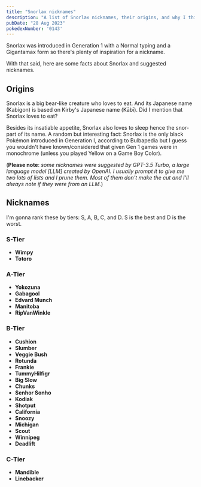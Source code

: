 ```yaml
---
title: "Snorlax nicknames"
description: "A list of Snorlax nicknames, their origins, and why I think they're cool."
pubDate: "28 Aug 2023"
pokedexNumber: '0143'
---
```


Snorlax was introduced in Generation 1 with a Normal typing and a Gigantamax form so there's plenty of inspiration for a nickname.

With that said, here are some facts about Snorlax and suggested nicknames.

## Origins

Snorlax is a big bear-like creature who loves to eat. And its Japanese name (Kabigon) is based on Kirby's Japanese name (<span lang="ja">Kābī</span>). Did I mention that Snorlax loves to eat?

Besides its insatiable appetite, Snorlax also loves to sleep hence the snor- part of its name. A random but interesting fact: Snorlax is the only black Pokémon introduced in Generation I, according to Bulbapedia but I guess you wouldn't have known/considered that given Gen 1 games were in monochrome (unless you played Yellow on a Game Boy Color).

(**Please note**: *some nicknames were suggested by GPT-3.5 Turbo, a large language model [LLM] created by OpenAI. I usually prompt it to give me two lots of lists and I prune them. Most of them don't make the cut and I'll always note if they were from an LLM.*)

## Nicknames

I'm gonna rank these by tiers: S, A, B, C, and D. S is the best and D is the worst.

### S-Tier

* **Wimpy**
* **Totoro**

### A-Tier

* **Yokozuna**
* **Gabagool**
* **Edvard Munch**
* **Manitoba**
* **RipVanWinkle**

### B-Tier

* **Cushion**
* **Slumber**
* **Veggie Bush**
* **Rotunda**
* **Frankie**
* **TummyHilfigr**
* **Big Slow**
* **Chunks**
* **Senhor Sonho**
* **Kodiak**
* **Shotput**
* **California**
* **Snoozy**
* **Michigan**
* **Scout**
* **Winnipeg**
* **Deadlift**

### C-Tier

* **Mandible**
* **Linebacker**